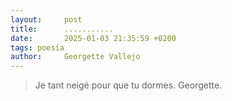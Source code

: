```yaml
---
layout:     post
title:      ...........
date:       2025-01-03 21:35:59 +0200
tags: poesía
author:     Georgette Vallejo
---
```

> Je tant neigé pour que tu dormes. Georgette.